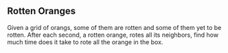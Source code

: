 ## Rotten Oranges

Given a grid of orangs, some of them are rotten and some of them yet to be rotten.
After each second, a rotten orange, rotes all its neighbors, find how much time does it take to rote all the orange in the box.
